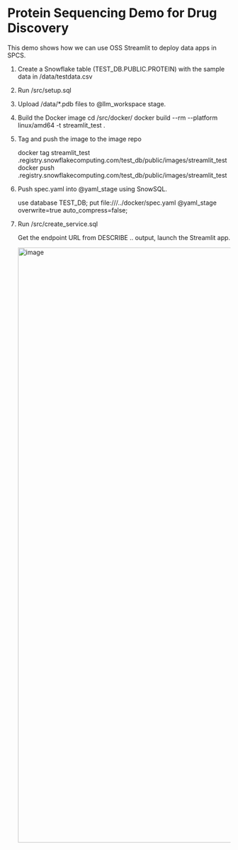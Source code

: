 # Protein Sequencing Demo for Drug Discovery

This demo shows how we can use OSS Streamlit to deploy data apps in SPCS.

1. Create a Snowflake table (TEST_DB.PUBLIC.PROTEIN) with the sample data in /data/testdata.csv
2. Run /src/setup.sql
3. Upload /data/*.pdb files to @llm_workspace stage.
4. Build the Docker image
   cd /src/docker/
   docker build --rm --platform linux/amd64 -t streamlit_test .
5. Tag and push the image to the image repo

   docker tag streamlit_test <acct>.registry.snowflakecomputing.com/test_db/public/images/streamlit_test
   docker push <acct>.registry.snowflakecomputing.com/test_db/public/images/streamlit_test
6. Push spec.yaml into @yaml_stage using SnowSQL.

   use database TEST_DB;
   put file:///../docker/spec.yaml @yaml_stage overwrite=true auto_compress=false;
8. Run /src/create_service.sql

   Get the endpoint URL from DESCRIBE .. output, launch the Streamlit app.

   <img width="1344" alt="image" src="https://github.com/edemiraydin/protein_sequencing/assets/10012908/fb46fdbf-499c-4d87-a79a-d3c127ddcb1c">



   

